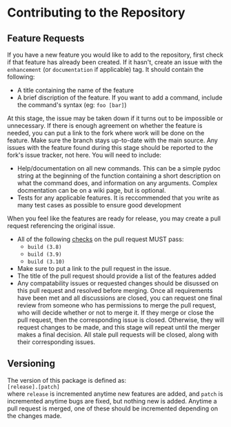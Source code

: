 # Contributing to the Repository

## Feature Requests

If you have a new feature you would like to add to the repository, first check if that feature has already been created.
If it hasn't, create an issue with the `enhancement` (or `documentation` if applicable) tag.  It should contain the following:
 * A title containing the name of the feature
 * A brief discription of the feature.  If you want to add a command, include the command's syntax (eg: `foo [bar]`)
 
At this stage, the issue may be taken down if it turns out to be impossible or unnecessary.  If there is enough agreement
on whether the feature is needed, you can put a link to the fork where work will be done
on the feature.  Make sure the branch stays up-to-date with the main source.  Any issues with the feature found during
this stage should be reported to the fork's issue tracker, not here.  You will need to include:
 * Help/documentation on all new commands.  This can be a simple pydoc string at the beginning of the function containing
 a short description on what the command does, and information on any arguments.  Complex docmentation can be on a wiki page,
 but is optional.
 * Tests for any applicable features.  It is reccommended that you write as many test cases as possible to ensure good development
 
 When you feel like the features are ready for release, you may create a pull request referencing the original
 issue.
  * All of the following [checks](https://github.com/FreehandBlock51/OSFA/actions) on the pull request MUST pass:
    * `build (3.8)`
    * `build (3.9)`
    * `build (3.10)`
  * Make sure to put a link to the pull request in the issue.
  * The title of the pull request should provide a list of the features added
  * Any compatability issues or requested changes should be disussed on this pull request and resolved before merging.
Once all requirements have been met and all discussions are closed, you can request one final review from someone who has permissions to merge the pull request, who will decide whether or not to merge it.  If they merge or close the pull request, then the corresponding issue is closed.  Otherwise, they will request changes to be made, and this stage will repeat until the merger makes a final decision.  All stale pull requests will be closed, along with their corresponding issues.

## Versioning

The version of this package is defined as: \
`[release].[patch]`\
where `release` is incremented anytime new features are added, and `patch` is incremented anytime bugs are fixed, but nothing new is added.  Anytime a pull request is merged, one of these should be incremented depending on the changes made.
